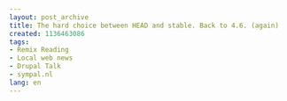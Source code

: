 ```yaml
---
layout: post_archive
title: The hard choice between HEAD and stable. Back to 4.6. (again)
created: 1136463086
tags:
- Remix Reading
- Local web news
- Drupal Talk
- sympal.nl
lang: en
---
```


